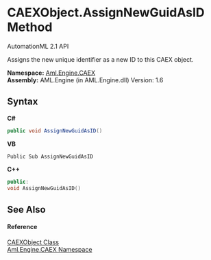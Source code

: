 # CAEXObject.AssignNewGuidAsID Method 
AutomationML 2.1 API 

Assigns the new unique identifier as a new ID to this CAEX object.

**Namespace:**&nbsp;<a href="N_Aml_Engine_CAEX">Aml.Engine.CAEX</a><br />**Assembly:**&nbsp;AML.Engine (in AML.Engine.dll) Version: 1.6

## Syntax

**C#**<br />
``` C#
public void AssignNewGuidAsID()
```

**VB**<br />
``` VB
Public Sub AssignNewGuidAsID
```

**C++**<br />
``` C++
public:
void AssignNewGuidAsID()
```


## See Also


#### Reference
<a href="T_Aml_Engine_CAEX_CAEXObject">CAEXObject Class</a><br /><a href="N_Aml_Engine_CAEX">Aml.Engine.CAEX Namespace</a><br />